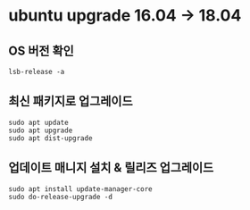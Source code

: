 # ubuntu upgrade 16.04 -&gt; 18.04

## OS 버전 확인

```text
lsb-release -a
```

## 최신 패키지로 업그레이드

```text
sudo apt update
sudo apt upgrade
sudo apt dist-upgrade
```

## 업데이트 매니지 설치 & 릴리즈 업그레이드

```text
sudo apt install update-manager-core
sudo do-release-upgrade -d
```

